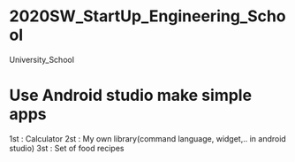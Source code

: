 # 2020SW_StartUp_Engineering_School
University_School

# Use Android studio make simple apps
1st : Calculator
2st : My own library(command language, widget,.. in android studio)
3st : Set of food recipes
